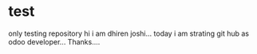 # test
only testing repository
hi
i am dhiren joshi...
today i am strating git hub as odoo developer...
Thanks....
